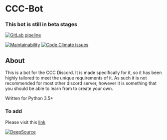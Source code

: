 <!-- markdownlint-disable MD001 -->

# CCC-Bot

### This bot is still in beta stages

[![GitLab pipeline](https://img.shields.io/gitlab/pipeline/Cyb3r-Jak3/ccc-bot?style=flat-square)](https://gitlab.com/Cyb3r-Jak3/ccc-bot/builds)

[![Maintainability](https://api.codeclimate.com/v1/badges/027b6135ce0965aa69c1/maintainability)](https://codeclimate.com/github/Cyb3r-Jak3/CCC-Bot/maintainability) [![Code Climate issues](https://img.shields.io/codeclimate/issues/Cyb3r-Jak3/CCC-Bot?style=flat-square)](https://codeclimate.com/github/Cyb3r-Jak3/CCC-Bot/issues)

## About

This is a bot for the CCC Discord. It is made specifically for it, so it has
    been highly tailored to meet the unique requirements of it.
As such it is not recommended for most other discord server, however it is
    something that you should be able to learn from to create your own.

Written for Python 3.5+

### To add

Please visit this [link](https://discordapp.com/api/oauth2/authorize?client_id=643200662045458444&permissions=268960950&scope=bot)

[![DeepSource](https://static.deepsource.io/deepsource-badge-light-mini.svg)](https://deepsource.io/gl/Cyb3r-Jak3/CCC-Bot/?ref=repository-badge)
